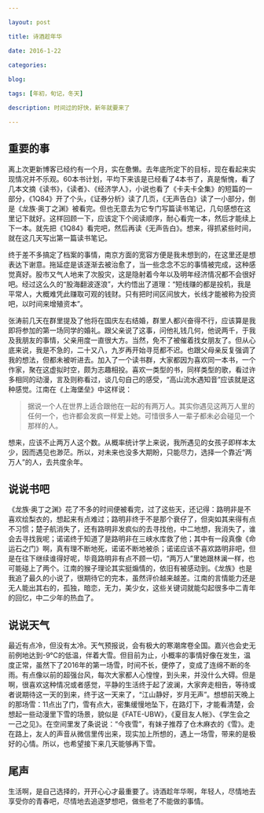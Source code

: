 ```yaml
---

layout: post

title: 诗酒趁年华

date: 2016-1-22

categories:
 
blog: 

tags: [年初，旬记，冬天]

description: 时间过的好快，新年就要来了

---
```

## 重要的事
离上次更新博客已经约有一个月，实在惫懒。去年底所定下的目标，现在看起来实现情况并不乐观。60本书计划，平均下来该是已经看了4本书了，真是惭愧，看了几本文摘《读书》，《读者》、《经济学人》，小说也看了《卡夫卡全集》的短篇的一部分，《1Q84》开了个头，《证券分析》读了几页，《无声告白》读了一小部分，倒是《龙族·奥丁之渊》被看完。但也无意去为它专门写篇读书笔记，几句感想在这里记下就好。这样回顾一下，应该定下个阅读顺序，耐心看完一本，然后才能续上下一本。就先把《1Q84》看完吧，然后再读《无声告白》。想来，得抓紧些时间，就在这几天写出第一篇读书笔记。  

终于差不多搞定了档案的事情，南京方面的宽容方便是我未想到的，在这里还是想表达下谢意。拖延症是该逐渐去被治愈了，当一些念念不忘的事情被完成，这种感觉真好。股市又气人地来了次股灾，这是隐射着今年以及明年经济情况都不会很好吧。经过这么久的“股海翻波逐浪”，大约悟出了道理：“短线赚的都是投机，我是平常人，大概难凭此赚取可观的钱财。只有把时间区间放大，长线才能被称为投资吧，以时间来增殖资本”。  

张涛前几天在群里提及了他将在国庆左右结婚，群里人都兴奋得不行，应该算是我即将参加的第一场同学的婚礼。跟父亲说了这事，问他礼钱几何，他说两千，于我及我朋友的事情，父亲用度一直很大方。当然，免不了被催着找女朋友了。但从心底来说，我是不急的，二十又八，九岁再开始寻觅都不迟。也跟父母亲反复强调了我的想法，但都未被听进去。加入了一个读书群，大家都因为喜欢同一本书，一个作家，聚在这虚拟时空，颇为志趣相投。喜欢一类型的书，同样类型的歌，看过许多相同的动漫，言及则称看过，谈几句自己的感受，“高山流水遇知音”应该就是这种感觉。江南在《上海堡垒》中这样说：

>据说一个人在世界上适合跟他在一起的有两万人。其实你遇见这两万人里的任何一个，也许都会发疯一样爱上她。可惜很多人一辈子都未必会碰见一个那样的人。

想来，应该不止两万人这个数。从概率统计学上来说，我所遇见的女孩子即样本太少，因而遇见也渺茫。所以，对未来也没多大期盼，只能尽力，选择一个靠近“两万人”的人，去共度余年。

## 说说书吧
《龙族·奥丁之渊》花了不多的时间便被看完，过了这些天，还记得：路明非是不喜欢绘梨衣的，想起来有点难过；路明非终于不是那个衰仔了，但突如其来得有点不习惯；楚子航消失了，还有路明非发疯似的去寻找他，中二地想，我消失了，谁会去寻找我呢；诺诺终于知道了是路明非在三峡水库救了他；其中有一段真像《命运石之门》啊，真有理不断地死，诺诺不断地被杀；诺诺应该不喜欢路明非吧，但是在往下继续谁得好呢，毕竟路明非有点不顾一切，“两万人”里她跟林澜一样，也可能碰上了两个。江南的猴子理论其实挺煽情的，依旧有被感动到。《龙族》也是我追了最久的小说了，很期待它的完本，虽然评价越来越差。江南的言情能力还是无人能出其右的，孤独，暗恋，无力，美少女，这些关键词就能勾起很多中二青年的回忆，中二少年的热血了。

## 说说天气
最近有点冷，但没有太冷。天气预报说，会有极大的寒潮席卷全国。嘉兴也会史无前例地达到-9℃的低温，伴着大雪。但目前为止，小概率的事情好像在发生，温度正常，虽然下了2016年的第一场雪，时间不长，便停了，变成了连绵不断的冬雨。有点像以前的超强台风，每次大家都人心惶惶，到头来，并没什么大碍。但是啊，很喜欢这种情况或者感觉，平静的生活终于起了波澜，大家奔走相告，等待或者说期待这一天的到来，终于这一天来了，“江山静好，岁月无声”。想想前天晚上的那场雪：11点出了门，雪有点大，密集缓慢地坠下，在路灯下，才能看清楚，会想起一些动漫里下雪的场景，貌似是《FATE-UBW》，《夏目友人帐》、《学生会之一己之见》。在空间里发了条说说：“今夜雪”，有妹子推荐了仓木麻衣的《雪》。走在路上，友人的声音从微信里传出来，现实加上所想的，遇上一场雪，带来的是极好的心情。所以，也希望接下来几天能够再下雪。

## 尾声
生活啊，是自己选择的，开开心心才最重要了。诗酒趁年华啊，年轻人，尽情地去享受你的青春吧，尽情地去追逐梦想吧，做些老了不能做的事情。




